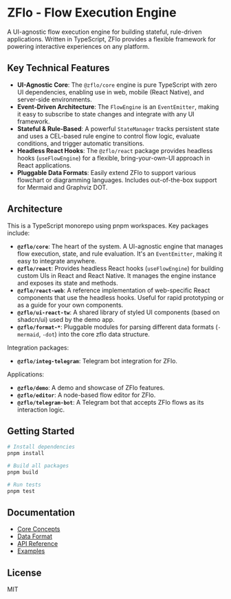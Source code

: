 # ZFlo - Flow Execution Engine

A UI-agnostic flow execution engine for building stateful, rule-driven applications. Written in TypeScript, ZFlo provides a flexible framework for powering interactive experiences on any platform.

## Key Technical Features

- **UI-Agnostic Core**: The `@zflo/core` engine is pure TypeScript with zero UI dependencies, enabling use in web, mobile (React Native), and server-side environments.
- **Event-Driven Architecture**: The `FlowEngine` is an `EventEmitter`, making it easy to subscribe to state changes and integrate with any UI framework.
- **Stateful & Rule-Based**: A powerful `StateManager` tracks persistent state and uses a CEL-based rule engine to control flow logic, evaluate conditions, and trigger automatic transitions.
- **Headless React Hooks**: The `@zflo/react` package provides headless hooks (`useFlowEngine`) for a flexible, bring-your-own-UI approach in React applications.
- **Pluggable Data Formats**: Easily extend ZFlo to support various flowchart or diagramming languages. Includes out-of-the-box support for Mermaid and Graphviz DOT.

## Architecture

This is a TypeScript monorepo using pnpm workspaces. Key packages include:

- **`@zflo/core`**: The heart of the system. A UI-agnostic engine that manages flow execution, state, and rule evaluation. It's an `EventEmitter`, making it easy to integrate anywhere.
- **`@zflo/react`**: Provides headless React hooks (`useFlowEngine`) for building custom UIs in React and React Native. It manages the engine instance and exposes its state and methods.
- **`@zflo/react-web`**: A reference implementation of web-specific React components that use the headless hooks. Useful for rapid prototyping or as a guide for your own components.
- **`@zflo/ui-react-tw`**: A shared library of styled UI components (based on shadcn/ui) used by the demo app.
- **`@zflo/format-*`**: Pluggable modules for parsing different data formats (`-mermaid`, `-dot`) into the core zflo data structure.

Integration packages:

- **`@zflo/integ-telegram`**: Telegram bot integration for ZFlo.

Applications:

- **`@zflo/demo`**: A demo and showcase of ZFlo features.
- **`@zflo/editor`**: A node-based flow editor for ZFlo.
- **`@zflo/telegram-bot`**: A Telegram bot that accepts ZFlo flows as its interaction logic.

## Getting Started

```bash
# Install dependencies
pnpm install

# Build all packages
pnpm build

# Run tests
pnpm test
```

## Documentation

- [Core Concepts](./docs/core-concepts.md)
- [Data Format](./docs/data-format.md)
- [API Reference](./docs/api-reference.md)
- [Examples](./docs/examples.md)

## License

MIT
